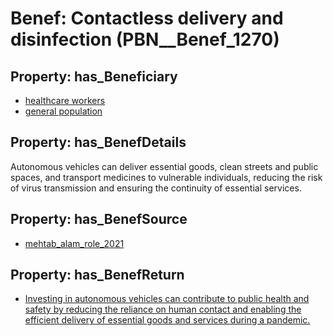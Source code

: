 # Benef: __Contactless delivery and disinfection__ (PBN__Benef_1270)

## Property: has_Beneficiary

* [healthcare workers](../Stakeholder/PBN__Stakeholder_68)
* [general population](../Stakeholder/PBN__Stakeholder_9)

## Property: has_BenefDetails

Autonomous vehicles can deliver essential goods, clean streets and public spaces, and transport medicines to vulnerable individuals, reducing the risk of virus transmission and ensuring the continuity of essential services.

## Property: has_BenefSource

* [mehtab_alam_role_2021](../Article/PBN__Article_267)

## Property: has_BenefReturn

* [Investing in autonomous vehicles can contribute to public health and safety by reducing the reliance on human contact and enabling the efficient delivery of essential goods and services during a pandemic.](../BenefReturn/PBN__BenefReturn_1430)

